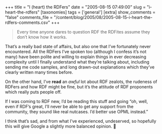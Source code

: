 +++
title = "I (heart) the RDFers"
date = "2005-08-15 07:49:00"
slug = "i-heart-the-rdfers"
[taxonomies]
tags = ['general']
[extra]
show_comments = "false"
comments_file = "/content/blog/2005/08/2005-08-15-i-heart-the-rdfers-comments.csv"
+++

> Every time anyone dares to question RDF the RDFites assume they don’t know how it works.

That’s a really bad state of affairs, but also one that I’ve fortunately never encountered. All the RDFers I’ve spoken too (although I confess it’s not many) have been polite and willing to explain things in ever decreasing complexity until I finally understand what they’re talking about, including sending me code samples, and long drawn-out explanations which they’ve clearly written many times before.

On the other hand, I’ve **read** an *awful* lot about RDF zealots, the rudeness of RDFers and how RDF might be fine, but it’s the attitude of RDF proponents which really puts people off.

If I was coming to RDF new, I’d be reading this stuff and going “oh, well, even if RDF’s great, I’ll never be able to get any support from the community, they sound like real nutcases. I’d better use OPML instead.”

I think that’s sad, and from what I’ve experienced, undeserved, so hopefully this will give Google a slightly more balanced opinion. 🙂
